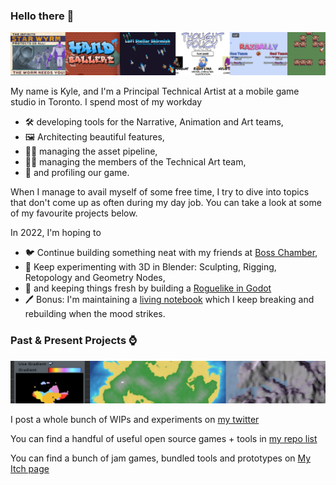 ### Hello there 👋

![](https://raw.githubusercontent.com/KPDwyer/KPDwyer/master/Images/itch.png)

My name is Kyle, and I'm a Principal Technical Artist at a mobile game studio in Toronto.   I spend most of my workday 

- 🛠 developing tools for the Narrative, Animation and Art teams, 
- 🖼 Architecting beautiful features,
- 👨‍🔧 managing the asset pipeline, 
- 👨‍💻 managing the members of the Technical Art team,
- 📏 and profiling our game.  

When I manage to avail myself of some free time, I try to dive into topics that don't come up as often during my day job.  You can take a look at some of my favourite projects below.  

In 2022, I'm hoping to

- 🐦 Continue building something neat with my friends at [Boss Chamber](https://twitter.com/boss_chamber),
- 🎥 Keep experimenting with 3D in Blender: Sculpting, Rigging, Retopology and Geometry Nodes,
- 🦀 and keeping things fresh by building a [Roguelike in Godot](https://twitter.com/_KPDwyer/status/1438324255092056064)
- 🖊 Bonus:  I'm maintaining a [living notebook](https://kpdwyer.github.io/) which I keep breaking and rebuilding when the mood strikes.

### Past & Present Projects ⌚

![](https://raw.githubusercontent.com/KPDwyer/KPDwyer/master/Images/kpdrlheader.png)

I post a whole bunch of WIPs and experiments on [my twitter](https://twitter.com/_KPDwyer)

You can find a handful of useful open source games + tools in [my repo list](https://github.com/KPDwyer?tab=repositories)

You can find a bunch of jam games, bundled tools and prototypes on [My Itch page](https://kpdwyer.itch.io/)
